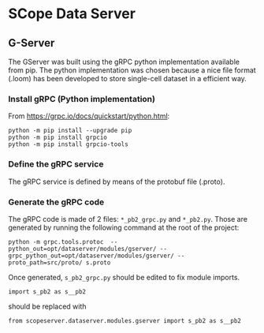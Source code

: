 # SCope Data Server

## G-Server

The GServer was built using the gRPC python implementation available from pip. The python implementation was chosen because a nice file format (.loom) has been developed to store single-cell dataset in a efficient way.

### Install gRPC (Python implementation)

From https://grpc.io/docs/quickstart/python.html:
```
python -m pip install --upgrade pip
python -m pip install grpcio
python -m pip install grpcio-tools
```

### Define the gRPC service
The gRPC service is defined by means of the protobuf file (.proto).

### Generate the gRPC code

The gRPC code is made of 2 files: `*_pb2_grpc.py` and `*_pb2.py`. Those are generated by running the following command at the root of the project:
```
python -m grpc.tools.protoc  --python_out=opt/dataserver/modules/gserver/ --grpc_python_out=opt/dataserver/modules/gserver/ --proto_path=src/proto/ s.proto
```

Once generated, `s_pb2_grpc.py` should be edited to fix module imports.
```
import s_pb2 as s__pb2
```
should be replaced with
```
from scopeserver.dataserver.modules.gserver import s_pb2 as s__pb2
```
